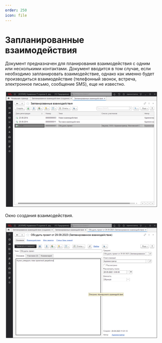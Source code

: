 ```yaml
---
order: 250
icon: file
---
```


# Запланированные взаимодействия
Документ предназначен для планирования взаимодействия с одним или несколькими контактами. Документ вводится в том случае, если необходимо запланировать взаимодействие, однако как именно будет производиться взаимодействие (телефонный звонок, встреча, электронное письмо, сообщение SMS), еще не известно.

![01_ЗапланированныеВзаимодействия](static/01_ЗапланированныеВзаимодействия.png)

Окно создания взаимодействия.

![02_ЗапланированныеВзаимодействия](static/02_ЗапланированныеВзаимодействия.png)